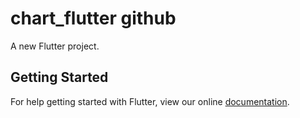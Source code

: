 # chart_flutter github

A new Flutter project.

## Getting Started

For help getting started with Flutter, view our online
[documentation](http://flutter.io/).
